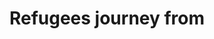 ---
pid: rs319
title: Refugees journey from
location_transcription: 
coordinates: "[-75.171943913435, 39.949161223457]"
zipcode: '19038'
gen_neighborhood: 
neighborhood: Glenside
outside_phl: 'Glenside PA '
age: '57'
age_range: 50-59
instagram: 
image_file_name: rs_319.jpg
proposal_transcription: |-
  Myanmawr, Cambodia, Nepal, Bhutan, etc

  A monument that pays tribute to the courage & struggles of these immigrants
topic: Globalism,Immigration
topic_summary: 0, 0
type: Conceptual,Image
keywords_other: immigration, refugees, refugee crisis
credit: Ellen
image_labels: 
twitter: 
facebook: 
permalink: "/monuments/rs319/"
layout: item-page
---